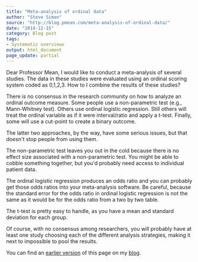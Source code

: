 ```yaml
---
title: "Meta-analysis of ordinal data"
author: "Steve Simon"
source: "http://blog.pmean.com/meta-analysis-of-ordinal-data/"
date: "2014-12-15"
category: Blog post
tags:
- Systematic overviews
output: html_document
page_update: partial
---
```


Dear Professor Mean, I would like to conduct a meta-analysis of several
studies. The data in these studies were evaluated using an ordinal
scoring system coded as 0,1,2,3. How to I combine the results of these
studies?

<!---More--->

There is no consensus in the research community on how to analyze an
ordinal outcome measure. Some people use a non-parametric test (e.g.,
Mann-Whitney test). Others use ordinal logistic regression. Still others
will treat the ordinal variable as if it were interval/ratio and apply a
t-test. Finally, some will use a cut-point to create a binary outcome.

The latter two approaches, by the way, have some serious issues, but
that doesn't stop people from using them.

The non-parametric test leaves you out in the cold because there is no
effect size associated with a non-parametric test. You might be able to
cobble something together, but you'd probably need access to individual
patient data.

The ordinal logistic regression produces an odds ratio and you can
probably get those odds ratios into your meta-analysis software. Be
careful, because the standard error for the odds ratio in ordinal
logistic regression is not the same as it would be for the odds ratio
from a two by two table.

The t-test is pretty easy to handle, as you have a mean and standard
deviation for each group.

Of course, with no consensus among researchers, you will probably have
at least one study choosing each of the different analysis strategies,
making it next to impossible to pool the results.

You can find an [earlier version][sim1] of this page on my [blog][sim2].

[sim1]: http://blog.pmean.com/meta-analysis-of-ordinal-data/
[sim2]: http://blog.pmean.com